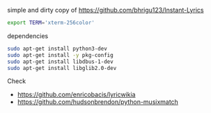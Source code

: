 simple and dirty copy of https://github.com/bhrigu123/Instant-Lyrics

```bash
export TERM='xterm-256color'
```

dependencies
```bash
sudo apt-get install python3-dev
sudo apt-get install -y pkg-config
sudo apt-get install libdbus-1-dev
sudo apt-get install libglib2.0-dev
```

Check
* https://github.com/enricobacis/lyricwikia
* https://github.com/hudsonbrendon/python-musixmatch
